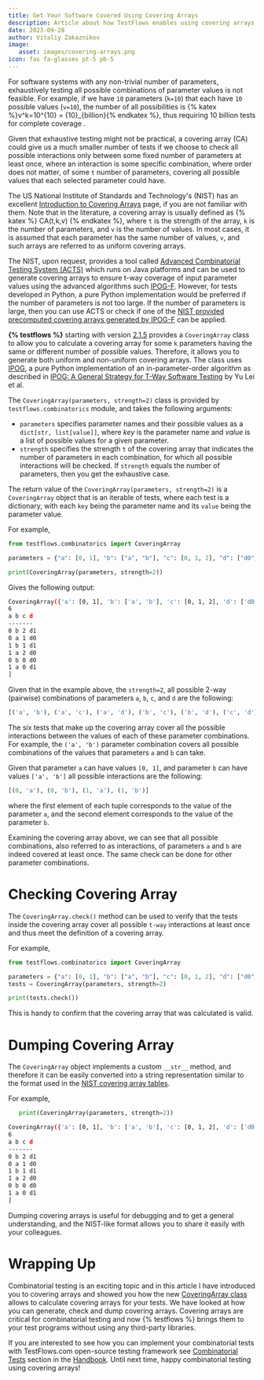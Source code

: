 ```yaml
---
title: Get Your Software Covered Using Covering Arrays
description: Article about how TestFlows enables using covering arrays as part of combinatorial testing
date: 2023-09-28
author: Vitaliy Zakaznikov
image:
   asset: images/covering-arrays.png
icon: fas fa-glasses pt-5 pb-5
---
```


For software systems with any non-trivial number of parameters, exhaustively testing all possible combinations of parameter values is not feasible.
For example, if we have `10` parameters (`k=10`) that each have `10` possible values (`v=10`), the
number of all possibilities is {% katex %}v^k=10^{10} = {10}_{billion}{% endkatex %}, thus requiring 10 billion tests for complete coverage <!-- more -->.

Given that exhaustive testing might not be practical, a covering array (CA) could give us a much smaller
number of tests if we choose to check all possible interactions only between some fixed number
of parameters at least once, where an interaction is some specific combination, where order does not matter,
of some `t` number of parameters, covering all possible values that each selected parameter could have.

The US National Institute of Standards and Technology's (NIST) has an excellent [Introduction to Covering Arrays](https://math.nist.gov/coveringarrays/coveringarray.html) page, if you are not familiar with them. Note that in the literature,
a covering array is usually defined as {% katex %} CA(t,k,v) {% endkatex %},
where `t` is the strength of the array, `k` is the number of parameters, and `v`
is the number of values. In most cases, it is assumed that each parameter
has the same number of values, `v`, and such arrays are referred to
as uniform covering arrays.

The NIST, upon request, provides a tool called [Advanced Combinatorial Testing System (ACTS)](https://csrc.nist.gov/projects/automated-combinatorial-testing-for-software) which runs on Java platforms and can be used to generate covering arrays to ensure t-way coverage of input parameter values using the advanced algorithms such [IPOG-F](https://math.nist.gov/coveringarrays/ipof/ipof-abstract.html). However, for tests developed in Python, a pure Python implementation would be preferred if the number of parameters is not too large. If the number of parameters is large, then you can use ACTS or check
if one of the [NIST provided precomputed covering arrays generated by IPOG-F](https://math.nist.gov/coveringarrays/ipof/ipof-results.html) can be applied.

**{% testflows %}** starting with version [2.1.5](https://pypi.org/project/testflows/2.1.5/) provides a `CoveringArray` class to allow you to calculate a covering array
for some `k` parameters having the same or different number of possible values. Therefore, it allows you to generate both uniform and non-uniform covering arrays. The class uses [IPOG], a pure Python implementation of an in-parameter-order algorithm as described in [IPOG: A General Strategy for T-Way Software Testing] by Yu Lei et al.

The `CoveringArray(parameters, strength=2)` class is provided by `testflows.combinatorics` module, and takes the following arguments:

* `parameters` specifies parameter names and their possible values as a `dict[str, list[value]]`, where *key* is the parameter name and
   *value* is a list of possible values for a given parameter.
* `strength` specifies the strength `t` of the covering array that indicates the number of parameters
   in each combination, for which all possible interactions will be checked.
   If `strength` equals the number of parameters, then you get the exhaustive case.

The return value of the `CoveringArray(parameters, strength=2)` is a `CoveringArray` object that is an iterable
of tests, where each test is a dictionary, with each `key` being the parameter name and its `value` being the parameter value.

For example,

```python
from testflows.combinatorics import CoveringArray

parameters = {"a": [0, 1], "b": ["a", "b"], "c": [0, 1, 2], "d": ["d0", "d1"]}

print(CoveringArray(parameters, strength=2))
```

Gives the following output:

```bash
CoveringArray({'a': [0, 1], 'b': ['a', 'b'], 'c': [0, 1, 2], 'd': ['d0', 'd1']},2)[
6
a b c d
-------
0 b 2 d1
0 a 1 d0
1 b 1 d1
1 a 2 d0
0 b 0 d0
1 a 0 d1
]
```

Given that in the example above, the `strength=2`, all possible 2-way (pairwise)
combinations of parameters `a`, `b`, `c`, and `d` are the following:

```python
[('a', 'b'), ('a', 'c'), ('a', 'd'), ('b', 'c'), ('b', 'd'), ('c', 'd')]
```

The six tests that make up the covering array cover all the possible interactions
between the values of each of these parameter combinations. For example, the `('a', 'b')`
parameter combination covers all possible combinations of the values that
parameters `a` and `b` can take.

Given that parameter `a` can have values `[0, 1]`, and parameter `b` can have values `['a', 'b']`
all possible interactions are the following:

```python
[(0, 'a'), (0, 'b'), (1, 'a'), (1, 'b')]
```

where the first element of each tuple corresponds to the value of the parameter `a`, and the second
element corresponds to the value of the parameter `b`.

Examining the covering array above, we can see that all possible combinations, also referred to as interactions, of parameters `a` and `b` are indeed covered at least once. The same check can be done for other parameter combinations.

# Checking Covering Array

The `CoveringArray.check()` method can be used to verify that the tests
inside the covering array cover all possible `t-way` interactions at least once and thus
meet the definition of a covering array.

For example,

```python
from testflows.combinatorics import CoveringArray

parameters = {"a": [0, 1], "b": ["a", "b"], "c": [0, 1, 2], "d": ["d0", "d1"]}
tests = CoveringArray(parameters, strength=2)

print(tests.check())
```

This is handy to confirm that the covering array that was calculated is valid.

# Dumping Covering Array

The `CoveringArray` object implements a custom `__str__` method, and therefore it can be easily converted into
a string representation similar to the format used in the [NIST covering array tables](https://math.nist.gov/coveringarrays/ipof/ipof-results.html).

For example,

```python
   print(CoveringArray(parameters, strength=2))
```

```bash
CoveringArray({'a': [0, 1], 'b': ['a', 'b'], 'c': [0, 1, 2], 'd': ['d0', 'd1']},2)[
6
a b c d
-------
0 b 2 d1
0 a 1 d0
1 b 1 d1
1 a 2 d0
0 b 0 d0
1 a 0 d1
]
```

Dumping covering arrays is useful for debugging and to get a general understanding, and the NIST-like format allows you to share it easily with your colleagues.


# Wrapping Up

Combinatorial testing is an exciting topic and in this article I
have introduced you to covering arrays and showed you
how the new [CoveringArray class](https://testflows.com/handbook/#Covering-Arrays-Pairwise-N-wise-Testing) allows to
calculate covering arrays for your tests. We have looked at how you can
generate, check and dump covering arrays. Covering arrays
are critical for combinatorial testing and now {% testflows %} brings
them to your test programs without using any third-party libraries.

If you are interested to see how you can implement your combinatorial tests
with TestFlows.com open-source testing framework see [Combinatorial Tests](https://testflows.com/handbook/#Combinatorial-Tests)
section in the [Handbook](https://testflows.com/handbook/). Until next time,
happy combinatorial testing using covering arrays!

[IPOG]: https://citeseerx.ist.psu.edu/document?repid=rep1&type=pdf&doi=1362e14b8210a766099a9516491693c0c08bc04a
[IPOG: A General Strategy for T-Way Software Testing]: https://citeseerx.ist.psu.edu/document?repid=rep1&type=pdf&doi=1362e14b8210a766099a9516491693c0c08bc04a
